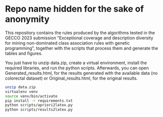 # Repo name hidden for the sake of anonymity
This repository contains the rules produced by the algorithms tested in the GECCO 2023 submission "Exceptional coverage and description diversity for mining non-dominated class association rules with genetic programming", together with the scripts that process them and generate the tables and figures.

You just have to unzip data.zip, create a virtual environment, install the required libraries, and run the python scripts. Afterwards, you can open Generated_results.html, for the results generated with the available data (no colorectal dataset) or Original_results.html, for the original results.

```bash
unzip data.zip
virtualenv venv
source venv/bin/activate
pip install -r requirements.txt
python scripts/apriori2latex.py
python scripts/results2latex.py
```
